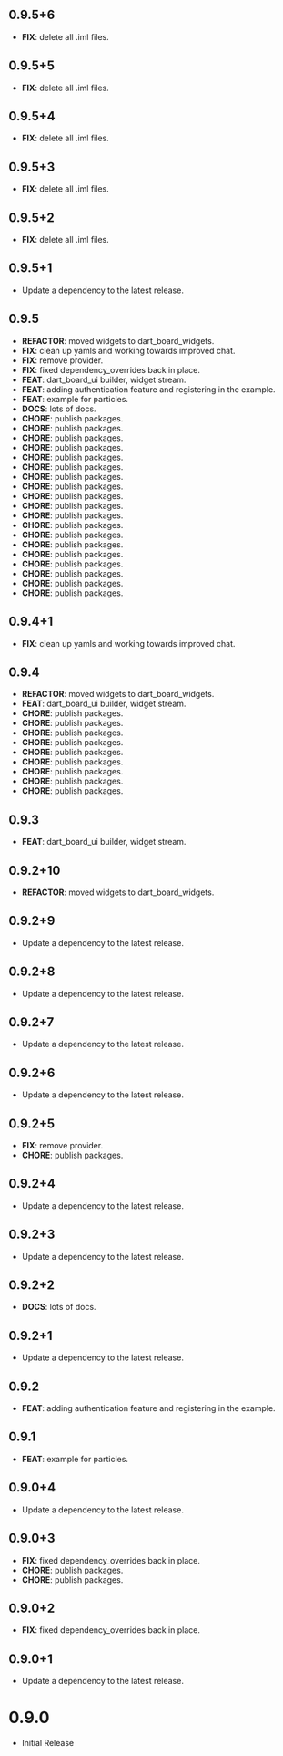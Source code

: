 ## 0.9.5+6

 - **FIX**: delete all .iml files.

## 0.9.5+5

 - **FIX**: delete all .iml files.

## 0.9.5+4

 - **FIX**: delete all .iml files.

## 0.9.5+3

 - **FIX**: delete all .iml files.

## 0.9.5+2

 - **FIX**: delete all .iml files.

## 0.9.5+1

 - Update a dependency to the latest release.

## 0.9.5

 - **REFACTOR**: moved widgets to dart_board_widgets.
 - **FIX**: clean up yamls and working towards improved chat.
 - **FIX**: remove provider.
 - **FIX**: fixed dependency_overrides back in place.
 - **FEAT**: dart_board_ui builder, widget stream.
 - **FEAT**: adding authentication feature and registering in the example.
 - **FEAT**: example for particles.
 - **DOCS**: lots of docs.
 - **CHORE**: publish packages.
 - **CHORE**: publish packages.
 - **CHORE**: publish packages.
 - **CHORE**: publish packages.
 - **CHORE**: publish packages.
 - **CHORE**: publish packages.
 - **CHORE**: publish packages.
 - **CHORE**: publish packages.
 - **CHORE**: publish packages.
 - **CHORE**: publish packages.
 - **CHORE**: publish packages.
 - **CHORE**: publish packages.
 - **CHORE**: publish packages.
 - **CHORE**: publish packages.
 - **CHORE**: publish packages.
 - **CHORE**: publish packages.
 - **CHORE**: publish packages.
 - **CHORE**: publish packages.
 - **CHORE**: publish packages.

## 0.9.4+1

 - **FIX**: clean up yamls and working towards improved chat.

## 0.9.4

 - **REFACTOR**: moved widgets to dart_board_widgets.
 - **FEAT**: dart_board_ui builder, widget stream.
 - **CHORE**: publish packages.
 - **CHORE**: publish packages.
 - **CHORE**: publish packages.
 - **CHORE**: publish packages.
 - **CHORE**: publish packages.
 - **CHORE**: publish packages.
 - **CHORE**: publish packages.
 - **CHORE**: publish packages.
 - **CHORE**: publish packages.

## 0.9.3

 - **FEAT**: dart_board_ui builder, widget stream.

## 0.9.2+10

 - **REFACTOR**: moved widgets to dart_board_widgets.

## 0.9.2+9

 - Update a dependency to the latest release.

## 0.9.2+8

 - Update a dependency to the latest release.

## 0.9.2+7

 - Update a dependency to the latest release.

## 0.9.2+6

 - Update a dependency to the latest release.

## 0.9.2+5

 - **FIX**: remove provider.
 - **CHORE**: publish packages.

## 0.9.2+4

 - Update a dependency to the latest release.

## 0.9.2+3

 - Update a dependency to the latest release.

## 0.9.2+2

 - **DOCS**: lots of docs.

## 0.9.2+1

 - Update a dependency to the latest release.

## 0.9.2

 - **FEAT**: adding authentication feature and registering in the example.

## 0.9.1

 - **FEAT**: example for particles.

## 0.9.0+4

 - Update a dependency to the latest release.

## 0.9.0+3

 - **FIX**: fixed dependency_overrides back in place.
 - **CHORE**: publish packages.
 - **CHORE**: publish packages.

## 0.9.0+2

 - **FIX**: fixed dependency_overrides back in place.

## 0.9.0+1

 - Update a dependency to the latest release.

# 0.9.0
- Initial Release
